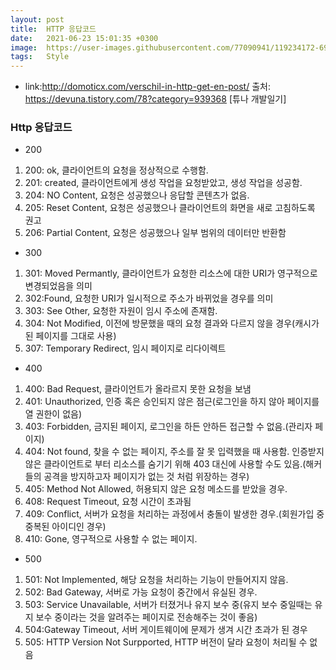 ```yaml
---
layout: post
title:  HTTP 응답코드
date:   2021-06-23 15:01:35 +0300
image:  https://user-images.githubusercontent.com/77090941/119234172-69717180-bb67-11eb-8acc-f687aa97de80.jpg
tags:   Style
---
```

* link:http://domoticx.com/verschil-in-http-get-en-post/
출처: https://devuna.tistory.com/78?category=939368 [튜나 개발일기]

### Http 응답코드
* 200 
1. 200: ok, 클라이언트의 요청을 정상적으로 수행함.
2. 201: created, 클라이언트에게 생성 작업을 요청받았고, 생성 작업을 성공함.
3. 204: NO Content, 요청은 성공했으나 응답할 콘텐츠가 없음.
4. 205: Reset Content, 요청은 성공했으나 클라이언트의 화면을 새로 고침하도록 권고
5. 206: Partial Content, 요청은 성공했으나 일부 범위의 데이터만 반환함

* 300
1. 301: Moved Permantly, 클라이언트가 요청한 리소스에 대한 URI가 영구적으로 변경되었음을 의미 
2. 302:Found, 요청한 URI가 일시적으로 주소가 바뀌었을 경우를 의미
3. 303: See Other, 요청한 자원이 임시 주소에 존재함.
4. 304: Not Modified, 이전에 방문했을 때의 요청 결과와 다르지 않을 경우(캐시가 된 페이지를 그대로 사용)
5. 307: Temporary Redirect, 임시 페이지로 리다이렉트

* 400
1. 400: Bad Request, 클라이언트가 올라르지 못한 요청을 보냄 
2. 401: Unauthorized, 인증 혹은 승인되지 않은 점근(로그인을 하지 않아 페이지를 열 권한이 없음)
3. 403: Forbidden, 금지된 페이지, 로그인을 하든 안하든 접근할 수 없음.(관리자 페이지)
4. 404: Not found, 찾을 수 없는 페이지, 주소를 잘 못 입력했을 때 사용함. 
   인증받지 않은 클라이언트로 부터 리소스를 숨기기 위해 403 대신에 사용할 수도 있음.(해커들의 공격을 방지하고자 페이지가 없는 것 처럼 위장하는 경우)
5. 405: Method Not Allowed, 허용되지 않은 요청 메소드를 받았을 경우.
6. 408: Request Timeout, 요청 시간이 초과됨 
7. 409: Conflict, 서버가 요청을 처리하는 과정에서 충돌이 발생한 경우.(회원가입 중 중복된 아이디인 경우)
8. 410: Gone, 영구적으로 사용할 수 없는 페이지.

* 500
1. 501: Not Implemented, 해당 요청을 처리하는 기능이 만들어지지 않음.
2. 502: Bad Gateway, 서버로 가능 요청이 중간에서 유실된 경우.
3. 503: Service Unavailable, 서버가 터졌거나 유지 보수 중(유지 보수 중일때는 유지 보수 중이라는 것을 알려주는 페이지로 전송해주는 것이 좋음)
4. 504:Gateway Timeout, 서버 게이트웨이에 문제가 생겨 시간 초과가 된 경우
5. 505: HTTP Version Not Surpported, HTTP 버전이 달라 요청이 처리될 수 없음
